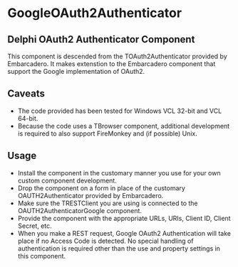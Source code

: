 # GoogleOAuth2Authenticator
## Delphi OAuth2 Authenticator Component

This component is descended from the TOAuth2Authenticator provided by Embarcadero. It makes extenstion to the Embarcadero component that support the Google implementation of OAuth2.

## Caveats

  * The code provided has been tested for Windows VCL 32-bit and VCL 64-bit.
  * Because the code uses a TBrowser component, additional development is required to also support FireMonkey and (if possible) Unix.

## Usage

  * Install the component in the customary manner you use for your own custom component development.
  * Drop the component on a form in place of the customary OAUTH2Authenticator provided by Embarcadero.
  * Make sure the TRESTClient you are using is connected to the OAUTH2AuthenticatorGoogle component.
  * Provide the component with the appropriate URLs, URIs, Client ID, Client Secret, etc.
  * When you make a REST request, Google OAuth2 Authentication will take place if no Access Code is detected. No special handling of authentication is required other than the use and property settings in this component.
